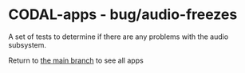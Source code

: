 # CODAL-apps - bug/audio-freezes

A set of tests to determine if there are any problems with the audio subsystem.

Return to [the main branch](https://github.com/JohnVidler/codal-apps) to see all apps